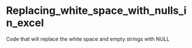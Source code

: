 # Replacing_white_space_with_nulls_in_excel
Code that will replace the white space and empty strings with NULL
